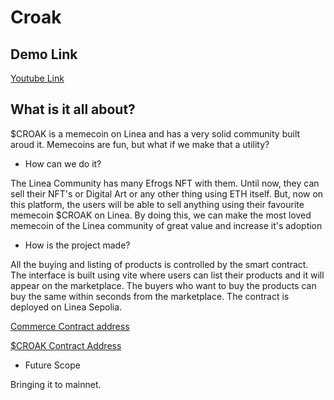# Croak

## Demo Link

[Youtube Link](https://youtu.be/-WjBQTSGU8s)

## What is it all about?

$CROAK is a memecoin on Linea and has a very solid community built aroud it. Memecoins are fun, but what if we make that a utility?

- How can we do it?

The Linea Community has many Efrogs NFT with them. Until now, they can sell their NFT's or Digital Art or any other thing using ETH itself. But, now on this platform, the users will be able to sell anything using their favourite memecoin $CROAK on Linea. By doing this, we can make the most loved memecoin of the Linea community of great value and increase it's adoption


- How is the project made?

All the buying and listing of products is controlled by the smart contract. The interface is built using vite where users can list their products and it will appear on the marketplace. The buyers who want to buy the products can buy the same within seconds from the marketplace. The contract is deployed on Linea Sepolia. 

[Commerce Contract address](https://sepolia.lineascan.build/address/0x501F1ABBFae1f7382cfA54871685eB1E8A845fb6)

[$CROAK Contract Address](https://sepolia.lineascan.build/address/0x4309Eb90A37cfD0ecE450305B24a2DE68b73f312)

- Future Scope

Bringing it to mainnet.




